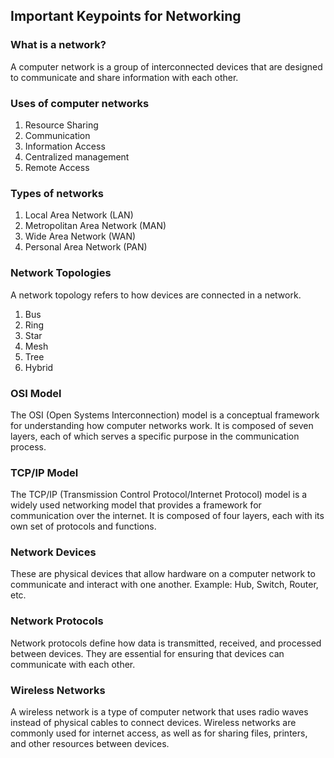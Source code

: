 Important Keypoints for Networking
-----------------------------------

### What is a network?
A computer network is a group of interconnected devices that are designed to communicate and share information with each other.

### Uses of computer networks
1. Resource Sharing
2. Communication
3. Information Access
4. Centralized management
5. Remote Access

### Types of networks
1. Local Area Network (LAN)
2. Metropolitan Area Network (MAN)
3. Wide Area Network (WAN)
4. Personal Area Network (PAN)

### Network Topologies
A network topology refers to how devices are connected in a network.

1. Bus
2. Ring
3. Star
4. Mesh
5. Tree
6. Hybrid

### OSI Model
The OSI (Open Systems Interconnection) model is a conceptual framework for understanding how computer networks work.
It is composed of seven layers, each of which serves a specific purpose in the communication process.

### TCP/IP Model
The TCP/IP (Transmission Control Protocol/Internet Protocol) model is a widely used networking model that provides a framework for communication over the internet.
It is composed of four layers, each with its own set of protocols and functions.

### Network Devices
These are physical devices that allow hardware on a computer network to communicate and interact with one another.
Example: Hub, Switch, Router, etc.

### Network Protocols
Network protocols define how data is transmitted, received, and processed between devices.
They are essential for ensuring that devices can communicate with each other.

### Wireless Networks
A wireless network is a type of computer network that uses radio waves instead of physical cables to connect devices.
Wireless networks are commonly used for internet access, as well as for sharing files, printers, and other resources between devices.

